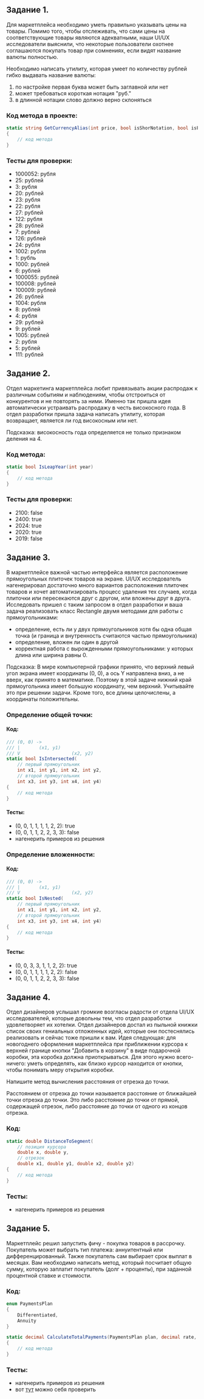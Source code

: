 ## Задание 1.

Для маркетплейса необходимо уметь правильно указывать цены на товары. Помимо того, чтобы отслеживать, что сами цены на соответствующие товары являются адекватными, наши UI/UX исследователи выяснили, что некоторые пользователи охотнее соглашаются покупать товар при сомнениях, если видят название валюты полностью.

Необходимо написать утилиту, которая умеет по количеству рублей гибко выдавать название валюты:

1. по настройке первая буква может быть заглавной или нет
2. может требоваться короткая нотация "руб."
3. в длинной нотации слово должно верно склоняться

### Код метода в проекте: 
```c#
static string GetCurrencyAlias(int price, bool isShorNotation, bool isFirstCapital) 
{
	// код метода
}
```

### Тесты для проверки:

- 1000052: рубля
- 25: рублей
- 3: рубля
- 20: рублей
- 23: рубля
- 22: рубля
- 27: рублей
- 122: рубля
- 28: рублей
- 7: рублей
- 126: рублей
- 24: рубля
- 1002: рубля
- 1: рубль
- 1000: рублей
- 6: рублей
- 1000055: рублей
- 100008: рублей
- 100009: рублей
- 26: рублей
- 1004: рубля
- 8: рублей
- 4: рубля
- 29: рублей
- 9: рублей
- 1005: рублей
- 2: рубля
- 5: рублей
- 111: рублей

## Задание 2.

Отдел маркетинга маркетплейса любит привязывать акции распродаж к различным событиям и наблюдениям, чтобы отстроиться от конкурентов и не повторять за ними. Именно так пришла идея автоматически устраивать распродажу в честь високосного года. В отдел разработки пришла задача написать утилиту, которая возвращает, является ли год високосным или нет.

Подсказка: високосность года определяется не только признаком деления на 4.

### Код метода: 
```c#
static bool IsLeapYear(int year) 
{
	// код метода
}
```

### Тесты для проверки: 

- 2100: false 
- 2400: true
- 2024: true
- 2020: true
- 2019: false

## Задание 3.

В маркетплейсе важной частью интерфейса является расположение прямоугольных плиточек товаров на экране. UI/UX исследователь нагенерировал достаточно много вариантов расположения плиточек товаров и хочет автоматизировать процесс удаления тех случаев, когда плиточки или пересекаются друг с другом, или вложены друг в друга. Исследовать пришел с таким запросом в отдел разработки и ваша задача реализовать класс Rectangle двумя методами для работы с прямоугольниками:

- определение, есть ли у двух прямоугольников хотя бы одна общая точка (и граница и внутренность считаются частью прямоугольника)
- определение, вложен ли один в другой
- корректная работа с вырожденными прямоугольниками: у которых длина или ширина равны 0.

Подсказка: В мире компьютерной графики принято, что верхний левый угол экрана имеет координаты (0, 0), а ось Y направлена вниз, а не вверх, как принято в математике. Поэтому в этой задаче нижний край прямоугольника имеет большую координату, чем верхний. Учитывайте это при решении задачи. Кроме того, все длины целочислены, а координаты положительны.

### Определение общей точки:

#### Код:
```c#
/// (0, 0) ->
///	|		(x1, y1)
/// V					(x2, y2)
static bool IsIntersected(
	// первый прямоугольник
	int x1, int y1, int x2, int y2,
	// второй прямоугольник
	int x3, int y3, int x4, int y4)
{
	// код метода
}
```

#### Тесты:

- (0, 0, 1, 1, 1, 1, 2, 2): true
- (0, 0, 1, 1, 2, 2, 3, 3): false
- нагенерить примеров из решения

### Определение вложенности:

#### Код:
```c#
/// (0, 0) ->
///	|		(x1, y1)
/// V					(x2, y2)
static bool IsNested(
	// первый прямоугольник
	int x1, int y1, int x2, int y2,
	// второй прямоугольник
	int x3, int y3, int x4, int y4)
{
	// код метода
}
```

#### Тесты:

- (0, 0, 3, 3, 1, 1, 2, 2): true
- (0, 0, 1, 1, 1, 1, 2, 2): false
- (0, 0, 1, 1, 2, 2, 3, 3): false

## Задание 4.

Отдел дизайнеров услышал громкие возгласы радости от отдела UI/UX исследователей, которые довольны тем, что отдел разработки удовлетворяет их хотелки. Отдел дизайнеров достал из пыльной книжки список своих гениальных отложенных идей, которые они постеснялись реализовать и сейчас тоже пришли к вам. Идея следующая: для новогоднего оформления маркетплейса при приближении курсора к верхней границе кнопки "Добавить в корзину" в виде подарочной коробки, эта коробка должна приоткрываться. Для этого нужно всего-ничего: уметь определять, как близко курсор находится от кнопки, чтобы понимать меру открытия коробки.

Напишите метод вычисления расстояния от отрезка до точки.

Расстоянием от отрезка до точки называется расстояние от ближайшей точки отрезка до точки. Это либо расстояние до точки от прямой, содержащей отрезок, либо расстояние до точки от одного из концов отрезка.

### Код:
```c#
static double DistanceToSegment(
	// позиция курсора
	double x, double y,
	// отрезок
	double x1, double y1, double x2, double y2)
{
	// код метода
}
```

### Тесты:
- нагенерить примеров из решения

## Задание 5.

Маркетплейс решил запустить фичу - покупка товаров в рассрочку. Покупатель может выбрать тип платежа: аннуитентный или дифференцированный. Также покупатель сам выбирает срок выплат в месяцах. Вам необходимо написать метод, который посчитает общую сумму, которую заплатит покупатель (долг + проценты), при заданной процентной ставке и стоимости.

### Код:
```c#
enum PaymentsPlan
{
    Differentiated,
    Annuity
}

static decimal CalculateTotalPayments(PaymentsPlan plan, decimal rate, int monthsCount, decimal amount)
{
	// код метода
}
```

### Тесты:
- нагенерить примеров из решения
- вот [тут](https://calcus.ru/kreditnyj-kalkulyator?input=eyJjdXJyZW5jeSI6IlJVQiIsInR5cGUiOiIyIiwiY2FsY190eXBlIjoiMSIsImNyZWRpdF9zdW0iOiIyMDAwMDAiLCJwZXJpb2QiOiI1IiwicGVyaW9kX3R5cGUiOiJNIiwicGVyY2VudCI6IjMiLCJwYXltZW50X3R5cGUiOiIyIn0=) можно себя проверить
